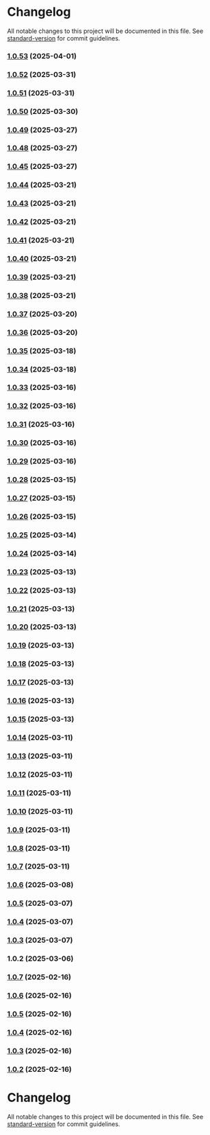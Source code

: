 # Changelog

All notable changes to this project will be documented in this file. See [standard-version](https://github.com/conventional-changelog/standard-version) for commit guidelines.

### [1.0.53](https://github.com/dmeikle/node-caching/compare/v1.0.52...v1.0.53) (2025-04-01)

### [1.0.52](https://github.com/dmeikle/node-caching/compare/v1.0.51...v1.0.52) (2025-03-31)

### [1.0.51](https://github.com/dmeikle/node-caching/compare/v1.0.50...v1.0.51) (2025-03-31)

### [1.0.50](https://github.com/dmeikle/node-caching/compare/v1.0.49...v1.0.50) (2025-03-30)

### [1.0.49](https://github.com/dmeikle/node-caching/compare/v1.0.48...v1.0.49) (2025-03-27)

### [1.0.48](https://github.com/dmeikle/node-caching/compare/v1.0.45...v1.0.48) (2025-03-27)

### [1.0.45](https://github.com/dmeikle/node-caching/compare/v1.0.44...v1.0.45) (2025-03-27)

### [1.0.44](https://github.com/dmeikle/node-caching/compare/v1.0.43...v1.0.44) (2025-03-21)

### [1.0.43](https://github.com/dmeikle/node-caching/compare/v1.0.42...v1.0.43) (2025-03-21)

### [1.0.42](https://github.com/dmeikle/node-caching/compare/v1.0.41...v1.0.42) (2025-03-21)

### [1.0.41](https://github.com/dmeikle/node-caching/compare/v1.0.40...v1.0.41) (2025-03-21)

### [1.0.40](https://github.com/dmeikle/node-caching/compare/v1.0.39...v1.0.40) (2025-03-21)

### [1.0.39](https://github.com/dmeikle/node-caching/compare/v1.0.38...v1.0.39) (2025-03-21)

### [1.0.38](https://github.com/dmeikle/node-caching/compare/v1.0.37...v1.0.38) (2025-03-21)

### [1.0.37](https://github.com/dmeikle/node-caching/compare/v1.0.36...v1.0.37) (2025-03-20)

### [1.0.36](https://github.com/dmeikle/node-caching/compare/v1.0.35...v1.0.36) (2025-03-20)

### [1.0.35](https://github.com/dmeikle/node-caching/compare/v1.0.34...v1.0.35) (2025-03-18)

### [1.0.34](https://github.com/dmeikle/node-caching/compare/v1.0.33...v1.0.34) (2025-03-18)

### [1.0.33](https://github.com/dmeikle/node-caching/compare/v1.0.32...v1.0.33) (2025-03-16)

### [1.0.32](https://github.com/dmeikle/node-caching/compare/v1.0.31...v1.0.32) (2025-03-16)

### [1.0.31](https://github.com/dmeikle/node-caching/compare/v1.0.30...v1.0.31) (2025-03-16)

### [1.0.30](https://github.com/dmeikle/node-caching/compare/v1.0.29...v1.0.30) (2025-03-16)

### [1.0.29](https://github.com/dmeikle/node-caching/compare/v1.0.28...v1.0.29) (2025-03-16)

### [1.0.28](https://github.com/dmeikle/node-caching/compare/v1.0.27...v1.0.28) (2025-03-15)

### [1.0.27](https://github.com/dmeikle/node-caching/compare/v1.0.26...v1.0.27) (2025-03-15)

### [1.0.26](https://github.com/dmeikle/node-caching/compare/v1.0.25...v1.0.26) (2025-03-15)

### [1.0.25](https://github.com/dmeikle/node-caching/compare/v1.0.24...v1.0.25) (2025-03-14)

### [1.0.24](https://github.com/dmeikle/node-caching/compare/v1.0.23...v1.0.24) (2025-03-14)

### [1.0.23](https://github.com/dmeikle/node-caching/compare/v1.0.22...v1.0.23) (2025-03-13)

### [1.0.22](https://github.com/dmeikle/node-caching/compare/v1.0.21...v1.0.22) (2025-03-13)

### [1.0.21](https://github.com/dmeikle/node-caching/compare/v1.0.20...v1.0.21) (2025-03-13)

### [1.0.20](https://github.com/dmeikle/node-caching/compare/v1.0.19...v1.0.20) (2025-03-13)

### [1.0.19](https://github.com/dmeikle/node-caching/compare/v1.0.18...v1.0.19) (2025-03-13)

### [1.0.18](https://github.com/dmeikle/node-caching/compare/v1.0.17...v1.0.18) (2025-03-13)

### [1.0.17](https://github.com/dmeikle/node-caching/compare/v1.0.16...v1.0.17) (2025-03-13)

### [1.0.16](https://github.com/dmeikle/node-caching/compare/v1.0.15...v1.0.16) (2025-03-13)

### [1.0.15](https://github.com/dmeikle/node-caching/compare/v1.0.14...v1.0.15) (2025-03-13)

### [1.0.14](https://github.com/dmeikle/node-caching/compare/v1.0.13...v1.0.14) (2025-03-11)

### [1.0.13](https://github.com/dmeikle/node-caching/compare/v1.0.12...v1.0.13) (2025-03-11)

### [1.0.12](https://github.com/dmeikle/node-caching/compare/v1.0.11...v1.0.12) (2025-03-11)

### [1.0.11](https://github.com/dmeikle/node-caching/compare/v1.0.10...v1.0.11) (2025-03-11)

### [1.0.10](https://github.com/dmeikle/node-caching/compare/v1.0.9...v1.0.10) (2025-03-11)

### [1.0.9](https://github.com/dmeikle/node-caching/compare/v1.0.8...v1.0.9) (2025-03-11)

### [1.0.8](https://github.com/dmeikle/node-caching/compare/v1.0.7...v1.0.8) (2025-03-11)

### [1.0.7](https://github.com/dmeikle/node-caching/compare/v1.0.6...v1.0.7) (2025-03-11)

### [1.0.6](https://github.com/dmeikle/node-caching/compare/v1.0.5...v1.0.6) (2025-03-08)

### [1.0.5](https://github.com/dmeikle/node-caching/compare/v1.0.4...v1.0.5) (2025-03-07)

### [1.0.4](https://github.com/dmeikle/node-caching/compare/v1.0.3...v1.0.4) (2025-03-07)

### [1.0.3](https://github.com/dmeikle/node-caching/compare/v1.0.2...v1.0.3) (2025-03-07)

### 1.0.2 (2025-03-06)

### [1.0.7](https://github.com/dmeikle/node-caching/compare/v1.0.6...v1.0.7) (2025-02-16)

### [1.0.6](https://github.com/dmeikle/node-caching/compare/v1.0.5...v1.0.6) (2025-02-16)

### [1.0.5](https://github.com/dmeikle/node-caching/compare/v1.0.4...v1.0.5) (2025-02-16)

### [1.0.4](https://github.com/dmeikle/node-caching/compare/v1.0.3...v1.0.4) (2025-02-16)

### [1.0.3](https://github.com/dmeikle/node-caching/compare/v1.0.2...v1.0.3) (2025-02-16)

### [1.0.2](https://github.com/dmeikle/node-caching/compare/v1.0.34...v1.0.2) (2025-02-16)

# Changelog

All notable changes to this project will be documented in this file. See [standard-version](https://github.com/conventional-changelog/standard-version) for commit guidelines.

